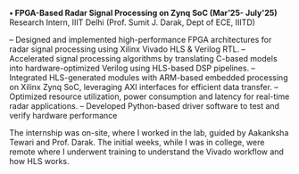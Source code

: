 **• FPGA-Based Radar Signal Processing on Zynq SoC (Mar’25- July'25)**
Research Intern, IIIT Delhi (Prof. Sumit J. Darak, Dept of ECE, IIITD)


– Designed and implemented high-performance FPGA architectures for radar signal processing using Xilinx Vivado
HLS & Verilog RTL.
– Accelerated signal processing algorithms by translating C-based models into hardware-optimized Verilog using HLS-based
DSP pipelines.
– Integrated HLS-generated modules with ARM-based embedded processing on Xilinx Zynq SoC, leveraging AXI
interfaces for efficient data transfer.
– Optimized resource utilization, power consumption and latency for real-time radar applications.
– Developed Python-based driver software to test and verify hardware performance



The internship was on-site, where I worked in the lab, guided by Aakanksha Tewari and Prof. Darak. The initial weeks, while I was in college, were remote where I underwent training to understand the Vivado workflow and how HLS works. 
